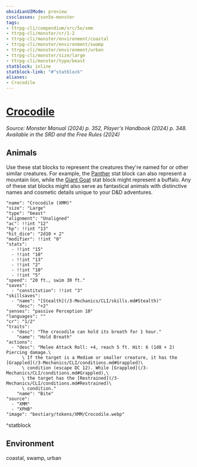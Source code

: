 ```yaml
---
obsidianUIMode: preview
cssclasses: json5e-monster
tags:
- ttrpg-cli/compendium/src/5e/xmm
- ttrpg-cli/monster/cr/1-2
- ttrpg-cli/monster/environment/coastal
- ttrpg-cli/monster/environment/swamp
- ttrpg-cli/monster/environment/urban
- ttrpg-cli/monster/size/large
- ttrpg-cli/monster/type/beast
statblock: inline
statblock-link: "#^statblock"
aliases:
- Crocodile
---
```

# [Crocodile](3-Mechanics\CLI\bestiary\beast/crocodile-xmm.md)
*Source: Monster Manual (2024) p. 352, Player's Handbook (2024) p. 348. Available in the <span title='Systems Reference Document (5.2)'>SRD</span> and the Free Rules (2024)*  

## Animals

Use these stat blocks to represent the creatures they're named for or other similar creatures. For example, the [Panther](/3-Mechanics/CLI/bestiary/beast/panther-xmm.md) stat block can also represent a mountain lion, while the [Giant Goat](/3-Mechanics/CLI/bestiary/beast/giant-goat-xmm.md) stat block might represent a buffalo. Any of these stat blocks might also serve as fantastical animals with distinctive names and cosmetic details unique to your D&D adventures.

```statblock
"name": "Crocodile (XMM)"
"size": "Large"
"type": "beast"
"alignment": "Unaligned"
"ac": !!int "12"
"hp": !!int "13"
"hit_dice": "2d10 + 2"
"modifier": !!int "0"
"stats":
  - !!int "15"
  - !!int "10"
  - !!int "13"
  - !!int "2"
  - !!int "10"
  - !!int "5"
"speed": "20 ft., swim 30 ft."
"saves":
  - "constitution": !!int "3"
"skillsaves":
  - "name": "[Stealth](/3-Mechanics/CLI/skills.md#Stealth)"
    "desc": "+2"
"senses": "passive Perception 10"
"languages": ""
"cr": "1/2"
"traits":
  - "desc": "The crocodile can hold its breath for 1 hour."
    "name": "Hold Breath"
"actions":
  - "desc": "Melee Attack Roll: +4, reach 5 ft. Hit: 6 (1d8 + 2) Piercing damage.\
      \ If the target is a Medium or smaller creature, it has the [Grappled](/3-Mechanics/CLI/conditions.md#Grappled)\
      \ condition (escape DC 12). While [Grappled](/3-Mechanics/CLI/conditions.md#Grappled),\
      \ the target has the [Restrained](/3-Mechanics/CLI/conditions.md#Restrained)\
      \ condition."
    "name": "Bite"
"source":
  - "XMM"
  - "XPHB"
"image": "bestiary/tokens/XMM/Crocodile.webp"
```
^statblock

## Environment

coastal, swamp, urban